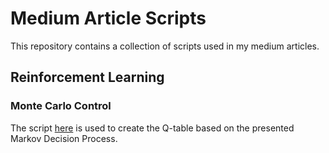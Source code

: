 # Medium Article Scripts
This repository contains a collection of scripts used in my medium articles. 

## Reinforcement Learning
### Monte Carlo Control

The script [here](reinforcement-learning/monte-carlo-control-1/main.py) is used to create the Q-table based on the presented Markov Decision Process. 